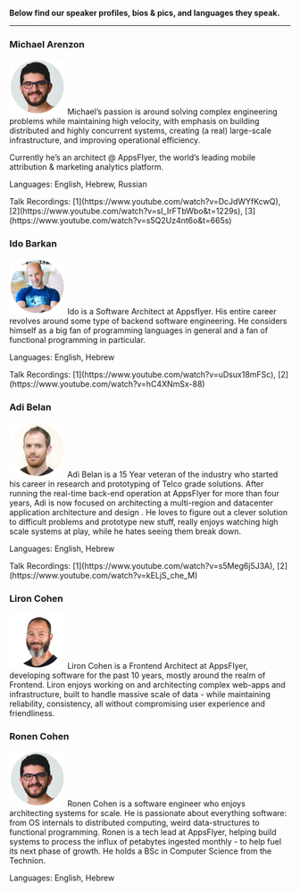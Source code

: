 **Below find our speaker profiles, bios & pics, and languages they speak.**
<hr/>


### Michael Arenzon
<img src="https://github.com/AppsFlyer/engineering-org-resources/blob/master/img/speaker-img/ronen-round.png" width="100"> Michael’s passion is around solving complex engineering problems while maintaining high velocity, with emphasis on building distributed and highly concurrent systems, creating (a real) large-scale infrastructure, and improving operational efficiency.

Currently he’s an architect @ AppsFlyer, the world’s leading mobile attribution & marketing analytics platform.
<p>Languages: English, Hebrew, Russian</p>
<p>Talk Recordings: [1](https://www.youtube.com/watch?v=DcJdWYfKcwQ), [2](https://www.youtube.com/watch?v=sI_IrFTbWbo&t=1229s), [3](https://www.youtube.com/watch?v=s5Q2Uz4nt6o&t=665s)



### Ido Barkan 
<img src="https://github.com/AppsFlyer/engineering-org-resources/blob/master/img/speaker-img/ido-round.png" width="100"> Ido is a Software Architect at Appsflyer. His entire career revolves around some type of backend software engineering. He considers himself as a big fan of programming languages in general and a fan of functional programming in particular.
<p>Languages: English, Hebrew</p>
<p>Talk Recordings: [1](https://www.youtube.com/watch?v=uDsux18mFSc), [2](https://www.youtube.com/watch?v=hC4XNmSx-88)


### Adi Belan 
<img src="https://github.com/AppsFlyer/engineering-org-resources/blob/master/img/speaker-img/adi-round.png" width="100"> Adi Belan is a 15 Year veteran of the industry who started his career in research and prototyping of Telco grade solutions.  After running the real-time back-end operation at AppsFlyer for more than four years, Adi is now focused on architecting a multi-region and datacenter application architecture and design . He loves to figure out a clever solution to difficult problems and prototype new stuff, really enjoys watching high scale systems at play, while he hates seeing them break down.
<p>Languages: English, Hebrew</p>
<p>Talk Recordings: [1](https://www.youtube.com/watch?v=s5Meg6j5J3A), [2](https://www.youtube.com/watch?v=kELjS_che_M)
  

### Liron Cohen 
<img src="https://github.com/AppsFlyer/engineering-org-resources/blob/master/img/speaker-img/liron-round.png" width="100"> Liron Cohen is a Frontend Architect at AppsFlyer, developing software for the past 10 years, mostly around the realm of Frontend.  Liron enjoys working on and architecting complex web-apps and infrastructure, built to handle massive scale of data - while maintaining reliability, consistency, all without compromising user experience and friendliness.


### Ronen Cohen 
<img src="https://github.com/AppsFlyer/engineering-org-resources/blob/master/img/speaker-img/ronen-round.png" width="100"> Ronen Cohen is a software engineer who enjoys architecting systems for scale. He is passionate about everything software: from OS internals to distributed computing, weird data-structures to functional programming.  Ronen is a tech lead at AppsFlyer, helping build systems to process the influx of petabytes ingested monthly - to help fuel its next phase of growth.  He holds a BSc in Computer Science from the Technion.
<p>Languages: English, Hebrew</p>

